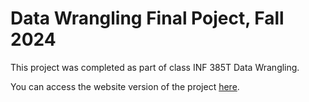 <h1>Data Wrangling Final Poject, Fall 2024</h1>

This project was completed as part of class INF 385T Data Wrangling. 

You can access the website version of the project <a href="https://melanieboleng.github.io/data_wrangling_final">here</a>.
